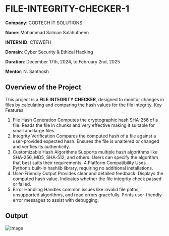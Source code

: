 # FILE-INTEGRITY-CHECKER-1


 
 **Company**: CODTECH IT SOLUTIONS
 
 **Name**: Mohammad Salman Salahutheen 
 
 **INTERN ID**: CT6WEFH  
 
 **Domain**: Cyber Security & Ethical Hacking  
 
 **Duration**: December 17th, 2024, to February 2nd, 2025  
 
 **Mentor**: N. Santhosh 

 ## Overview of the Project
 This project is a **FILE INTEGRITY CHECKER**, designed to monitor changes in files by calculating and comparing the hash values for the file integrity.
 Key Features
1. File Hash Generation
Computes the cryptographic hash SHA-256 of a file.
Reads the file in chunks and very effective making it suitable for small and large files.
2. Integrity Verification
Compares the computed hash of a file against a user-provided expected hash.
Ensures the file is unaltered or changed and verifies its authenticity.
3. Customizable Hash Algorithms
Supports multiple hash algorithms like SHA-256, MD5, SHA-512, and others.
Users can specify the algorithm that best suits their requirements.
4.Platform Compatibility
Uses Python’s built-in hashlib library, requiring no additional installations.
5. User-Friendly Output
Provides clear and detailed feedback:
Displays the computed hash value.
Indicates whether the file integrity check passed or failed.
6. Error Handling
Handles common issues like invalid file paths, unsupported algorithms, and read errors gracefully.
Prints user-friendly error messages to assist with debugging.
## Output 
![Image](https://github.com/user-attachments/assets/d2e788cf-abca-40aa-b5ff-02a7d4437a09)
